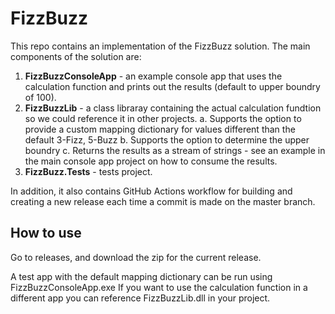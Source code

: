 # FizzBuzz

This repo contains an implementation of the FizzBuzz solution.
The main components of the solution are:
1. **FizzBuzzConsoleApp** - an example console app that uses the calculation function and prints out the results (default to upper boundry of 100).
2. **FizzBuzzLib** - a class libraray containing the actual calculation fundtion so we could reference it in other projects. 
   a. Supports the option to provide a custom mapping dictionary for values different than the default 3-Fizz, 5-Buzz
   b. Supports the option to determine the upper boundry
   c. Returns the results as a stream of strings - see an example in the main console app project on how to consume the results.
3. **FizzBuzz.Tests** - tests project.

In addition, it also contains GitHub Actions workflow for building and creating a new release each time a commit is made on the master branch.

## How to use

Go to releases, and download the zip for the current release.

A test app with the default mapping dictionary can be run using FizzBuzzConsoleApp.exe
If you want to use the calculation function in a different app you can reference FizzBuzzLib.dll in your project.
